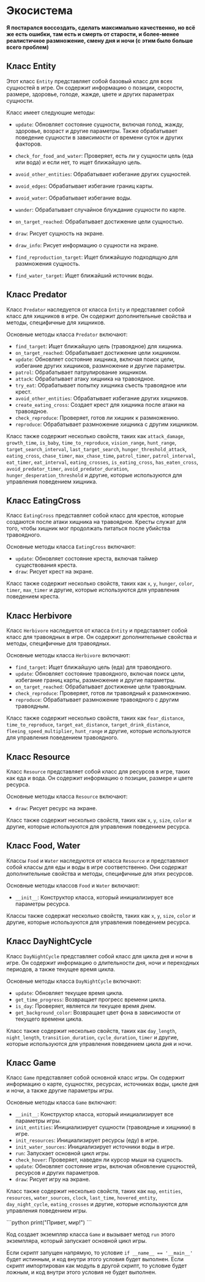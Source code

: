 # Экосистема 

__Я постарался воссоздать, сделать максимально качественно, но всё же есть ошибки, там есть и смерть от старости, и более-менее реалистичное размножение, смену дня и ночи (с этим было больше всего проблем)__

## Класс Entity

Этот класс `Entity` представляет собой базовый класс для всех сущностей в игре. Он содержит информацию о позиции, скорости, размере, здоровье, голоде, жажде, цвете и других параметрах сущности. 

Класс имеет следующие методы:

- `update`: Обновляет состояние сущности, включая голод, жажду, здоровье, возраст и другие параметры. Также обрабатывает поведение сущности в зависимости от времени суток и других факторов.
  
- `check_for_food_and_water`: Проверяет, есть ли у сущности цель (еда или вода) и если нет, то ищет ближайшую цель.
- `avoid_other_entities`: Обрабатывает избегание других сущностей.
- `avoid_edges`: Обрабатывает избегание границ карты.
- `avoid_water`: Обрабатывает избегание воды.
- `wander`: Обрабатывает случайное блуждание сущности по карте.
- `on_target_reached`: Обрабатывает достижение цели сущностью.
- `draw`: Рисует сущность на экране.
- `draw_info`: Рисует информацию о сущности на экране.
- `find_reproduction_target`: Ищет ближайшую подходящую для размножения сущность.
- `find_water_target`: Ищет ближайший источник воды.

## Класс Predator

Класс `Predator` наследуется от класса `Entity` и представляет собой класс для хищников в игре. Он содержит дополнительные свойства и методы, специфичные для хищников.

Основные методы класса `Predator` включают:

- `find_target`: Ищет ближайшую цель (травоядное) для хищника.
- `on_target_reached`: Обрабатывает достижение цели хищником.
- `update`: Обновляет состояние хищника, включая поиск цели, избегание других хищников, размножение и другие параметры.
- `patrol`: Обрабатывает патрулирование хищником.
- `attack`: Обрабатывает атаку хищника на травоядное.
- `try_eat`: Обрабатывает попытку хищника съесть травоядное или крест.
- `avoid_other_entities`: Обрабатывает избегание других хищников.
- `create_eating_cross`: Создает крест для хищника после атаки на травоядное.
- `check_reproduce`: Проверяет, готов ли хищник к размножению.
- `reproduce`: Обрабатывает размножение хищника с другим хищником.

Класс также содержит несколько свойств, таких как `attack_damage`, `growth_time`, `is_baby`, `time_to_reproduce`, `vision_range`, `hunt_range`, `target_search_interval`, `last_target_search`, `hunger_threshold_attack`, `eating_cross`, `chase_timer`, `max_chase_time`, `patrol_timer`, `patrol_interval`, `eat_timer`, `eat_interval`, `eating_crosses`, `is_eating_cross`, `has_eaten_cross`, `avoid_predator_timer`, `avoid_predator_duration`, `hunger_desperation_threshold` и другие, которые используются для управления поведением хищника.

## Класс EatingCross

Класс `EatingCross` представляет собой класс для крестов, которые создаются после атаки хищника на травоядное. Кресты служат для того, чтобы хищник мог продолжать питаться после убийства травоядного.

Основные методы класса `EatingCross` включают:

- `update`: Обновляет состояние креста, включая таймер существования креста.
- `draw`: Рисует крест на экране.

Класс также содержит несколько свойств, таких как `x`, `y`, `hunger`, `color`, `timer`, `max_timer` и другие, которые используются для управления поведением креста.

## Класс Herbivore

Класс `Herbivore` наследуется от класса `Entity` и представляет собой класс для травоядных в игре. Он содержит дополнительные свойства и методы, специфичные для травоядных.

Основные методы класса `Herbivore` включают:

- `find_target`: Ищет ближайшую цель (еда) для травоядного.
- `update`: Обновляет состояние травоядного, включая поиск цели, избегание границ карты, размножение и другие параметры.
- `on_target_reached`: Обрабатывает достижение цели травоядным.
- `check_reproduce`: Проверяет, готов ли травоядный к размножению.
- `reproduce`: Обрабатывает размножение травоядного с другим травоядным.

Класс также содержит несколько свойств, таких как `fear_distance`, `time_to_reproduce`, `target_eat_distance`, `target_drink_distance`, `fleeing_speed_multiplier`, `hunt_range` и другие, которые используются для управления поведением травоядного.

## Класс Resource

Класс `Resource` представляет собой класс для ресурсов в игре, таких как еда и вода. Он содержит информацию о позиции, размере и цвете ресурса.

Основные методы класса `Resource` включают:

- `draw`: Рисует ресурс на экране.

Класс также содержит несколько свойств, таких как `x`, `y`, `size`, `color` и другие, которые используются для управления поведением ресурса.

## Класс Food, Water

Классы `Food` и `Water` наследуются от класса `Resource` и представляют собой классы для еды и воды в игре соответственно. Они содержат дополнительные свойства и методы, специфичные для этих ресурсов.

Основные методы классов `Food` и `Water` включают:

- `__init__`: Конструктор класса, который инициализирует все параметры ресурса.

Классы также содержат несколько свойств, таких как `x`, `y`, `size`, `color` и другие, которые используются для управления поведением ресурса.

## Класс DayNightCycle

Класс `DayNightCycle` представляет собой класс для цикла дня и ночи в игре. Он содержит информацию о длительности дня, ночи и переходных периодов, а также текущее время цикла.

Основные методы класса `DayNightCycle` включают:

- `update`: Обновляет текущее время цикла.
- `get_time_progress`: Возвращает прогресс времени цикла.
- `is_day`: Проверяет, является ли текущее время днем.
- `get_background_color`: Возвращает цвет фона в зависимости от текущего времени цикла.

Класс также содержит несколько свойств, таких как `day_length`, `night_length`, `transition_duration`, `cycle_duration`, `timer` и другие, которые используются для управления поведением цикла дня и ночи.

## Класс Game

Класс `Game` представляет собой основной класс игры. Он содержит информацию о карте, сущностях, ресурсах, источниках воды, цикле дня и ночи, а также другие параметры игры.

Основные методы класса `Game` включают:

- `__init__`: Конструктор класса, который инициализирует все параметры игры.
- `init_entities`: Инициализирует сущности (травоядные и хищники) в игре.
- `init_resources`: Инициализирует ресурсы (еду) в игре.
- `init_water_sources`: Инициализирует источники воды в игре.
- `run`: Запускает основной цикл игры.
- `check_hover`: Проверяет, наведен ли курсор мыши на сущность.
- `update`: Обновляет состояние игры, включая обновление сущностей, ресурсов и других параметров.
- `draw`: Рисует игру на экране.

Класс также содержит несколько свойств, таких как `map`, `entities`, `resources`, `water_sources`, `clock`, `last_time`, `hovered_entity`, `day_night_cycle`, `eating_crosses` и другие, которые используются для управления поведением игры.

\```python
print("Привет, мир!")
\```

Код создает экземпляр класса `Game` и вызывает метод `run` этого экземпляра, который запускает основной цикл игры. 

Если скрипт запущен напрямую, то условие `if __name__ == '__main__'` будет истинным, и код внутри этого условия будет выполнен. Если скрипт импортирован как модуль в другой скрипт, то условие будет ложным, и код внутри этого условия не будет выполнен.
